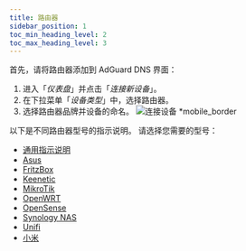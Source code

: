 ```yaml
---
title: 路由器
sidebar_position: 1
toc_min_heading_level: 2
toc_max_heading_level: 3
---
```


首先，请将路由器添加到 AdGuard DNS 界面：

1. 进入「_仪表盘_」并点击「_连接新设备_」。
2. 在下拉菜单「_设备类型_」中，选择路由器。
3. 选择路由器品牌并设备的命名。
   ![连接设备 \*mobile_border](https://cdn.adtidy.org/content/kb/dns/private/new_dns/connect/choose_router.png)

以下是不同路由器型号的指示说明。 请选择您需要的型号：

 - [通用指示说明](/private-dns/connect-devices/routers/universal.md)
 - [Asus](/private-dns/connect-devices/routers/asus.md)
 - [FritzBox](/private-dns/connect-devices/routers/fritzbox.md)
 - [Keenetic](/private-dns/connect-devices/routers/keenetic.md)
 - [MikroTik](/private-dns/connect-devices/routers/mikrotik.md)
 - [OpenWRT](/private-dns/connect-devices/routers/openwrt.md)
 - [OpenSense](/private-dns/connect-devices/routers/opnsense.md)
 - [Synology NAS](/private-dns/connect-devices/routers/synology-nas.md)
 - [Unifi](/private-dns/connect-devices/routers/unifi.md)
 - [小米](/private-dns/connect-devices/routers/xiaomi.md)
